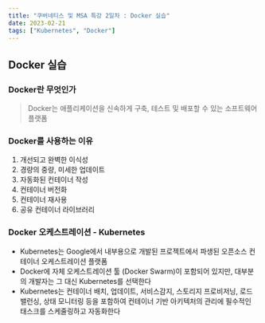 ```yaml
---
title: "쿠버네티스 및 MSA 특강 2일차 : Docker 실습"
date: 2023-02-21
tags: ["Kubernetes", "Docker"]
---
```


## Docker 실습

### Docker란 무엇인가

> Docker는 애플리케이션을 신속하게 구축, 테스트 및 배포할 수 있는 소프트웨어 플랫폼

### Docker를 사용하는 이유

1. 개선되고 완벽한 이식성
2. 경량의 중량, 미세한 업데이트
3. 자동화된 컨테이너 작성
4. 컨테이너 버전화
5. 컨테이너 재사용
6. 공유 컨테이너 라이브러리

### Docker 오케스트레이션 - Kubernetes

- Kubernetes는 Google에서 내부용으로 개발된 프로젝트에서 파생된 오픈소스 컨테이너 오케스트레이션 플랫폼
- Docker에 자체 오케스트레이션 툴 (Docker Swarm)이 포함되어 있지만, 대부분의 개발자는 그 대신 Kubernetes를 선택한다
- Kubernetes는 컨테이너 배치, 업데이트, 서비스감지, 스토리지 프로비저닝, 로드 밸런싱, 상태 모니터링 등을 포함하여 컨테이너 기반 아키텍처의 관리에 필수적인 태스크를 스케줄링하고 자동화한다
